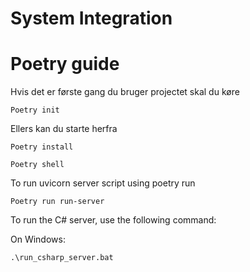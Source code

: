# System Integration

# Poetry guide

Hvis det er første gang du bruger projectet skal du køre

```
Poetry init
```

Ellers kan du starte herfra

```
Poetry install
```

```
Poetry shell
```

To run uvicorn server script using poetry run

```
Poetry run run-server
```

To run the C# server, use the following command:

On Windows:

```bat
.\run_csharp_server.bat
```
